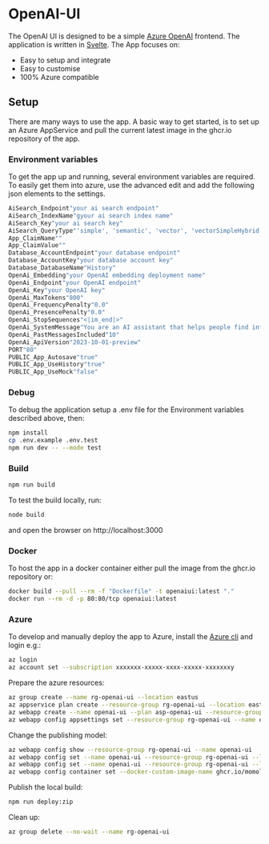 # OpenAI-UI

The OpenAI UI is designed to be a simple [Azure OpenAI](https://learn.microsoft.com/en-us/azure/ai-services/openai/chatgpt-quickstart?tabs=command-line%2Cpython&pivots=programming-language-studio) frontend. The application is written in [Svelte](https://svelte.dev/). The App focuses on:

- Easy to setup and integrate
- Easy to customise
- 100% Azure compatible

## Setup

There are many ways to use the app. A basic way to get started, is to set up an Azure AppService and pull the current latest image in the ghcr.io repository of the app.

### Environment variables

To get the app up and running, several environment variables are required. To easily get them into azure, use the advanced edit and add the following json elements to the settings.

```bash
AiSearch_Endpoint"your ai search endpoint"
AiSearch_IndexName"gyour ai search index name"
AiSearch_Key"your ai search key"
AiSearch_QueryType"'simple', 'semantic', 'vector', 'vectorSimpleHybrid' or 'vectorSemanticHybrid"
App_ClaimName""
App_ClaimValue""
Database_AccountEndpoint"your database endpoint"
Database_AccountKey"your database account key"
Database_DatabaseName"History"
OpenAi_Embedding"your OpenAI embedding deployment name"
OpenAi_Endpoint"your OpenAI endpoint"
OpenAi_Key"your OpenAI key"
OpenAi_MaxTokens"800"
OpenAi_FrequencyPenalty"0.0"
OpenAi_PresencePenalty"0.0"
OpenAi_StopSequences"<|im_end|>"
OpenAi_SystemMessage"You are an AI assistant that helps people find information."
OpenAi_PastMessagesIncluded"10"
OpenAi_ApiVersion"2023-10-01-preview"
PORT"80"
PUBLIC_App_Autosave"true"
PUBLIC_App_UseHistory"true"
PUBLIC_App_UseMock"false"
```

### Debug

To debug the application setup a .env file for the Environment variables described above, then:

```bash
npm install
cp .env.example .env.test
npm run dev -- --mode test
```

### Build

```bash
npm run build
```

To test the build locally, run:

```bash
node build
```

and open the browser on http://localhost:3000

### Docker

To host the app in a docker container either pull the image from the ghcr.io repository or:

```bash
docker build --pull --rm -f "Dockerfile" -t openaiui:latest "."
docker run --rm -d -p 80:80/tcp openaiui:latest
```

### Azure

To develop and manually deploy the app to Azure, install the [Azure cli](https://learn.microsoft.com/en-us/cli/azure/) and login e.g.:

```bash
az login
az account set --subscription xxxxxxx-xxxxx-xxxx-xxxxx-xxxxxxxy
```

Prepare the azure resources:

```bash
az group create --name rg-openai-ui --location eastus
az appservice plan create --resource-group rg-openai-ui --location eastus --name asp-openai-ui --is-linux --sku FREE
az webapp create --name openai-ui --plan asp-openai-ui --resource-group rg-openai-ui -r NODE:LTS
az webapp config appsettings set --resource-group rg-openai-ui --name openai-ui --settings WEBSITE_RUN_FROM_PACKAGE="1"
```

Change the publishing model:

```bash
az webapp config show --resource-group rg-openai-ui --name openai-ui
az webapp config set --name openai-ui --resource-group rg-openai-ui --linux-fx-version "NODE:LTS"
az webapp config set --name openai-ui --resource-group rg-openai-ui --linux-fx-version "DOCKER"
az webapp config container set --docker-custom-image-name ghcr.io/momolder/openai-ui:latest  --docker-registry-server-url https://ghcr.io --name openai-ui --resource-group rg-openai-ui
```

Publish the local build:

```bash
npm run deploy:zip
```

Clean up:

```bash
az group delete --no-wait --name rg-openai-ui
```
